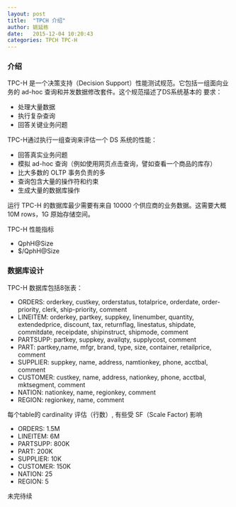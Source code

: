 ```yaml
---
layout: post
title:  "TPCH 介绍"
author: 姚延栋
date:   2015-12-04 10:20:43
categories: TPCH TPC-H
---
```


### 介绍

TPC-H 是一个决策支持（Decision Support）性能测试规范。它包括一组面向业务的 ad-hoc 查询和并发数据修改套件。这个规范描述了DS系统基本的
要求：

* 处理大量数据
* 执行复杂查询
* 回答关键业务问题

TPC-H通过执行一组查询来评估一个 DS 系统的性能：

* 回答真实业务问题
* 模拟 ad-hoc 查询（例如使用网页点击查询，譬如查看一个商品的库存）
* 比大多数的 OLTP 事务负责的多
* 查询包含大量的操作符和约束
* 生成大量的数据库操作

运行 TPC-H 的数据库最少需要有来自 10000 个供应商的业务数据。这需要大概10M rows，1G 原始存储空间。

TPC-H 性能指标

* QphH@Size
* $/QphH@Size

### 数据库设计

TPC-H 数据库包括8张表：

* ORDERS: orderkey, custkey, orderstatus, totalprice, orderdate, order-priority, clerk, ship-priority, comment
* LINEITEM: orderkey, partkey, suppkey, linenumber, quantity, extendedprice, discount, tax, returnflag, linestatus, shipdate, commitdate, receipdate, shipinstruct, shipmode, comment
* PARTSUPP: partkey, suppkey, availqty, supplycost, comment
* PART: partkey,name, mfgr, brand, type, size, container, retailprice, comment
* SUPPLIER: suppkey, name, address, namtionkey, phone, acctbal, comment
* CUSTOMER: custkey, name, address, nationkey, phone, acctbal, mktsegment, comment
* NATION: nationkey, name, regionkey, comment
* REGION: regionkey, name, comment

每个table的 cardinality 评估（行数）, 有些受 SF（Scale Factor) 影响

* ORDERS:   1.5M
* LINEITEM: 6M
* PARTSUPP: 800K
* PART:     200K
* SUPPLIER: 10K
* CUSTOMER: 150K
* NATION:   25
* REGION:   5


未完待续